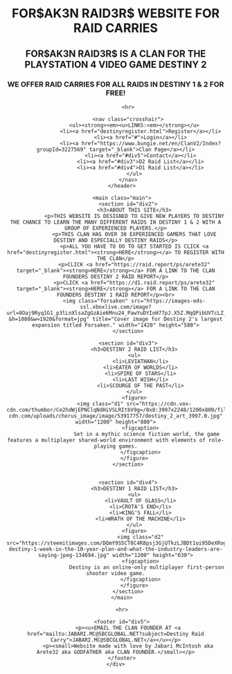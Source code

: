 <!DOCTYPE html>
<html>
<head>
	<title>FOR$AK3N RAID3R$</title>
	<link rel="stylesheet" type="text/css" href="style.css">
</head>
<body>
	<div>
		<header id="div1">
			<h1>FOR$AK3N RAID3R$ WEBSITE FOR RAID CARRIES</h1>
			<h2>FOR$AK3N RAID3R$ IS A CLAN FOR THE PLAYSTATION 4 VIDEO GAME DESTINY 2</h2>
			<h3>WE OFFER RAID CARRIES FOR ALL RAIDS IN DESTINY 1 & 2 FOR FREE!</h3>

			<hr>

			<nav class="crosshair">
				<ul><strong><em><u>LINKS:<em></strong></u>
					<li><a href="destinyregister.html">Register</a></li>
					<li><a href="#">Login</a></li>
					<li><a href="https://www.bungie.net/en/ClanV2/Index?groupId=3227569" target="_blank">Clan Page</a></li>
					<li><a href="#div5">Contact</a></li>
					<li><a href="#div3">D2 Raid List</a></li>
					<li><a href="#div4">D1 Raid List</a></li>
				</ul>
			</nav>
		</header>

		<main class="main">
			<section id="div2">
				<h3>ABOUT THIS SITE</h3>
				<p>THIS WEBSITE IS DESIGNED TO GIVE NEW PLAYERS TO DESTINY THE CHANCE TO LEARN THE MANY DIFFERENT RAIDS IN DESTINY 1 & 2 WITH A GROUP OF EXPERIENCED PLAYERS.</p>
				<p>THIS CLAN HAS OVER 30 EXPERIENCED GAMERS THAT LOVE DESTINY AND ESPECIALLY DESTINY RAIDS</p>
				<p>ALL YOU HAVE TO DO TO GET STARTED IS CLICK <a href="destinyregister.html"><strong>HERE</strong></a> TO REGISTER WITH THE CLAN</p>
				<p>CLICK <a href="https://raid.report/ps/arete32" target="_blank"><strong>HERE</strong></a> FOR A LINK TO THE CLAN FOUNDERS DESTINY 2 RAID REPORT</p>
				<p>CLICK <a href="https://d1.raid.report/ps/arete32" target="_blank"><strong>HERE</strong></a> FOR A LINK TO THE CLAN FOUNDERS DESTINY 1 RAID REPORT</p><br>
				<img class="forsaken" src="https://images-eds-ssl.xboxlive.com/image?url=8Oaj9Ryq1G1_p3lLnXlsaZgGzAie6Mnu24_PawYuDYIoH77pJ.X5Z.MqQPibUVTcLZ_3oMVBSG_trotlDdu_NSDld2eBtADGhVtV2U_hUDdDFQYx0_yJ_9iLZQa2OLy8lIWX0SIn4FlL6cqIsvmjYo52oh4gadeVtnSBU9ilQj0lqWRKUSdbPI.v.jZtfN_c.9x7Rr2yhOVdySO4V2onM4r0UJ.lgTk_6BuJ4IJ8ovw-&h=1080&w=1920&format=jpg" title="Cover image for Destiny 2's largest expansion titled Forsaken." width="1420" height="580">
			</section>

			<section id="div3">
				<h3>DESTINY 2 RAID LIST</h3>
				<ul>
					<li>LEVIATHAN</li>
					<li>EATER OF WORLDS</li>
					<li>SPIRE OF STARS</li>
					<li>LAST WISH</li>
					<li>SCOURGE OF THE PAST</li>
				</ul>
				<figure>
				<img class="d1" src="https://cdn.vox-cdn.com/thumbor/Ce2hdWjEPNClqNdHiVSLRItbV9g=/0x0:3997x2248/1200x800/filters:focal(1680x805:2318x1443)/cdn.vox-cdn.com/uploads/chorus_image/image/53917757/destiny_2_art_3997.0.jpg" width="1200" height="800">
					<figcaption>
						Set in a mythic science fiction world, the game features a multiplayer shared-world environment with elements of role-playing games.
					</figcaption>
				</figure>
			</section>


			<section id="div4">
				<h3>DESTINY 1 RAID LIST</h3>
				<ul>
					<li>VAULT OF GLASS</li>
					<li>CROTA'S END</li>
					<li>KING'S FALL</li>
					<li>WRATH OF THE MACHINE</li>
				</ul>
				<figure>
					<img class="d2" src="https://steemitimages.com/DQmY9S5CT8C4R8psj3GjUTkzLJBDt1oi95DeXRogEZgC8WF/d4-destiny-1-week-in-the-10-year-plan-and-what-the-industry-leaders-are-saying-jpeg-134694.jpg" width="1200" height="630">
					<figcaption>
						Destiny is an online-only multiplayer first-person shooter video game.
					</figcaption>
				</figure>
			</section>
		</main>

		<hr>

		<footer id="div5">
			<p><u>EMAIL THE CLAN FOUNDER AT <a href="mailto:JABARI.MC@SBCGLOBAL.NET?subject=Destiny Raid Carry">JABARI.MC@SBCGLOBAL.NET</a></u></p>
			<p><small>Website made with love by Jabari McIntosh aka Arete32 aka GODFATHER aka CLAN FOUNDER.</small></p>
		</footer>
	</div>
</body>
</html>

